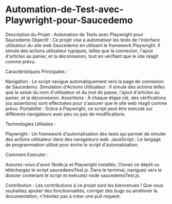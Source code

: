 # Automation-de-Test-avec-Playwright-pour-Saucedemo
Description du Projet : Automation de Tests avec Playwright pour Saucedemo
Objectif :
Ce projet vise à automatiser les tests de l'interface utilisateur du site web Saucedemo en utilisant le framework Playwright. Il simule des actions utilisateur typiques, telles que la connexion, l'ajout d'articles au panier, et la déconnexion, tout en vérifiant que le site réagit comme prévu.

Caractéristiques Principales :

Navigation : Le script navigue automatiquement vers la page de connexion de Saucedemo.
Simulation d'Actions Utilisateur : Il simule des actions telles que la saisie du nom d'utilisateur et du mot de passe, l'ajout d'articles au panier, et la déconnexion.
Assertions : À chaque étape clé, des vérifications (ou assertions) sont effectuées pour s'assurer que le site web réagit comme prévu.
Portabilité : Grâce à Playwright, ce script peut être exécuté sur différents navigateurs avec peu ou pas de modifications.

Technologies Utilisées :

Playwright : Un framework d'automatisation des tests qui permet de simuler des actions utilisateur dans des navigateurs web.
JavaScript : Le langage de programmation utilisé pour écrire le script d'automatisation.

Comment Exécuter :

Assurez-vous d'avoir Node.js et Playwright installés.
Clonez ce dépôt ou téléchargez le script saucedemoTest.js.
Dans le terminal, naviguez vers le dossier contenant le script et exécutez node saucedemoTest.js.

Contribution :
Les contributions à ce projet sont les bienvenues ! Que vous souhaitiez ajouter des fonctionnalités, corriger des bugs ou améliorer la documentation, n'hésitez pas à créer une pull request.
